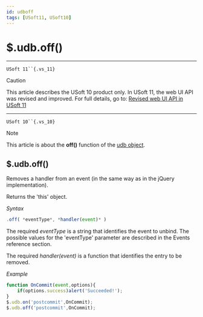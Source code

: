 ```yaml
---
id: udboff
tags: [USoft11, USoft10]
---
```

# $.udb.off()



----

`USoft 11``{.vs_11}`

> [!CAUTION]
> This article describes the USoft 10 product only.
> In USoft 11, the web UI API was revised and improved. For full details, go to:
> [Revised web UI API in USoft 11](/docs/Web_and_app_UIs/UDB_udb/Revised_web_UI_API_in_USoft_11.md)

----

`USoft 10``{.vs_10}`

> [!NOTE]
> This article is about the **off()** function of the [udb object](/docs/Web_and_app_UIs/UDB_udb).

## **$.udb.off()**

Removes a handler from an event (in the same way as in the jQuery implementation).

Returns the 'this' object.

*Syntax*

```js
.off( *eventType*, *handler(event)* )
```

The required *eventType* is a string that identifies the event to unbind. The possible values for the 'eventType' parameter are described in the Events reference section.

The required *handler(event)* is a function that identifies the entry to be removed.

*Example*

```js
function OnCommit(event,options){
    if(options.success)alert('Succeeded!');
}
$.udb.on('postcommit',OnCommit);
$.udb.off('postcommit',OnCommit);
```

 